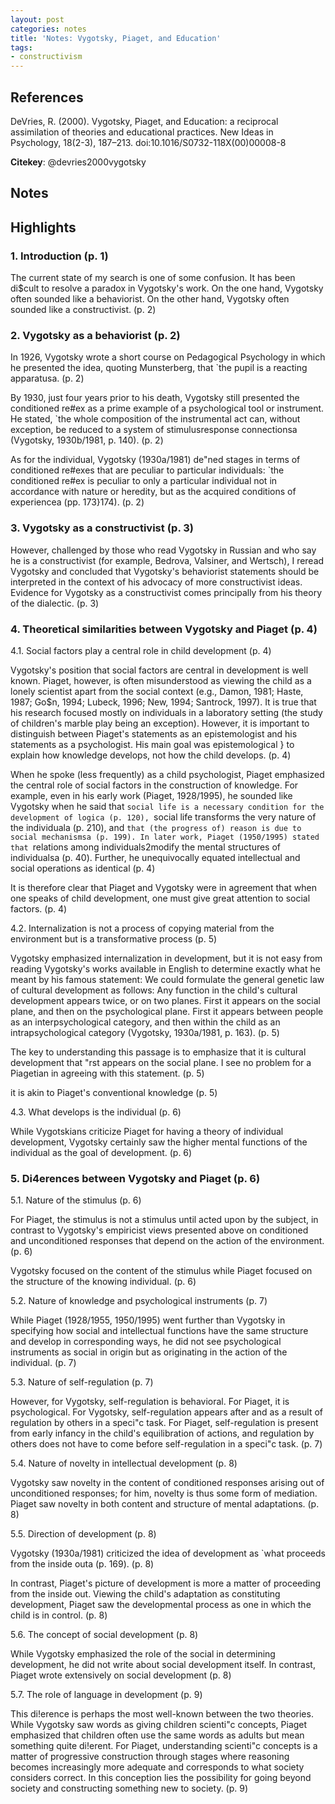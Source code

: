```yaml
---
layout: post
categories: notes
title: 'Notes: Vygotsky, Piaget, and Education'
tags:
- constructivism
---
```


## References

DeVries, R. (2000). Vygotsky, Piaget, and Education: a reciprocal assimilation of theories and educational practices. New Ideas in Psychology, 18(2-3), 187–213. doi:10.1016/S0732-118X(00)00008-8

**Citekey**: @devries2000vygotsky

## Notes

## Highlights


### 1. Introduction (p. 1)

The current state of my search is one of some confusion. It has been di$cult to resolve a paradox in Vygotsky's work. On the one hand, Vygotsky often sounded like a behaviorist. On the other hand, Vygotsky often sounded like a constructivist. (p. 2)

### 2. Vygotsky as a behaviorist (p. 2)

In 1926, Vygotsky wrote a short course on Pedagogical Psychology in which he presented the idea, quoting Munsterberg, that `the pupil is a reacting apparatusa. (p. 2)

By 1930, just four years prior to his death, Vygotsky still presented the conditioned re#ex as a prime example of a psychological tool or instrument. He stated, `the whole composition of the instrumental act can, without exception, be reduced to a system of stimulusresponse connectionsa (Vygotsky, 1930b/1981, p. 140). (p. 2)

As for the individual, Vygotsky (1930a/1981) de"ned stages in terms of conditioned re#exes that are peculiar to particular individuals: `the conditioned re#ex is peculiar to only a particular individual not in accordance with nature or heredity, but as the acquired conditions of experiencea (pp. 173}174). (p. 2)

### 3. Vygotsky as a constructivist (p. 3)

However, challenged by those who read Vygotsky in Russian and who say he is a constructivist (for example, Bedrova, Valsiner, and Wertsch), I reread Vygotsky and concluded that Vygotsky's behaviorist statements should be interpreted in the context of his advocacy of more constructivist ideas. Evidence for Vygotsky as a constructivist comes principally from his theory of the dialectic. (p. 3)

### 4. Theoretical similarities between Vygotsky and Piaget (p. 4)

4.1. Social factors play a central role in child development (p. 4)

Vygotsky's position that social factors are central in development is well known. Piaget, however, is often misunderstood as viewing the child as a lonely scientist apart from the social context (e.g., Damon, 1981; Haste, 1987; Go$n, 1994; Lubeck, 1996; New, 1994; Santrock, 1997). It is true that his research focused mostly on individuals in a laboratory setting (the study of children's marble play being an exception). However, it is important to distinguish between Piaget's statements as an epistemologist and his statements as a psychologist. His main goal was epistemological } to explain how knowledge develops, not how the child develops. (p. 4)

When he spoke (less frequently) as a child psychologist, Piaget emphasized the central role of social factors in the construction of knowledge. For example, even in his early work (Piaget, 1928/1995), he sounded like Vygotsky when he said that `social life is a necessary condition for the development of logica (p. 120), `social life transforms the very nature of the individuala (p. 210), and `that (the progress of) reason is due to social mechanismsa (p. 199). In later work, Piaget (1950/1995) stated that `relations among individuals2modify the mental structures of individualsa (p. 40). Further, he unequivocally equated intellectual and social operations as identical (p. 4)

It is therefore clear that Piaget and Vygotsky were in agreement that when one speaks of child development, one must give great attention to social factors. (p. 4)

4.2. Internalization is not a process of copying material from the environment but is a transformative process (p. 5)

Vygotsky emphasized internalization in development, but it is not easy from reading Vygotsky's works available in English to determine exactly what he meant by his famous statement: We could formulate the general genetic law of cultural development as follows: Any function in the child's cultural development appears twice, or on two planes. First it appears on the social plane, and then on the psychological plane. First it appears between people as an interpsychological category, and then within the child as an intrapsychological category (Vygotsky, 1930a/1981, p. 163). (p. 5)

The key to understanding this passage is to emphasize that it is cultural development that "rst appears on the social plane. I see no problem for a Piagetian in agreeing with this statement. (p. 5)

it is akin to Piaget's conventional knowledge (p. 5)

4.3. What develops is the individual (p. 6)

While Vygotskians criticize Piaget for having a theory of individual development, Vygotsky certainly saw the higher mental functions of the individual as the goal of development. (p. 6)

### 5. Di4erences between Vygotsky and Piaget (p. 6)

5.1. Nature of the stimulus (p. 6)

For Piaget, the stimulus is not a stimulus until acted upon by the subject, in contrast to Vygotsky's empiricist views presented above on conditioned and unconditioned responses that depend on the action of the environment. (p. 6)

Vygotsky focused on the content of the stimulus while Piaget focused on the structure of the knowing individual. (p. 6)

5.2. Nature of knowledge and psychological instruments (p. 7)

While Piaget (1928/1955, 1950/1995) went further than Vygotsky in specifying how social and intellectual functions have the same structure and develop in corresponding ways, he did not see psychological instruments as social in origin but as originating in the action of the individual. (p. 7)

5.3. Nature of self-regulation (p. 7)

However, for Vygotsky, self-regulation is behavioral. For Piaget, it is psychological. For Vygotsky, self-regulation appears after and as a result of regulation by others in a speci"c task. For Piaget, self-regulation is present from early infancy in the child's equilibration of actions, and regulation by others does not have to come before self-regulation in a speci"c task. (p. 7)

5.4. Nature of novelty in intellectual development (p. 8)

Vygotsky saw novelty in the content of conditioned responses arising out of unconditioned responses; for him, novelty is thus some form of mediation. Piaget saw novelty in both content and structure of mental adaptations. (p. 8)

5.5. Direction of development (p. 8)

Vygotsky (1930a/1981) criticized the idea of development as `what proceeds from the inside outa (p. 169). (p. 8)

In contrast, Piaget's picture of development is more a matter of proceeding from the inside out. Viewing the child's adaptation as constituting development, Piaget saw the developmental process as one in which the child is in control. (p. 8)

5.6. The concept of social development (p. 8)

While Vygotsky emphasized the role of the social in determining development, he did not write about social development itself. In contrast, Piaget wrote extensively on social development (p. 8)

5.7. The role of language in development (p. 9)

This di!erence is perhaps the most well-known between the two theories. While Vygotsky saw words as giving children scienti"c concepts, Piaget emphasized that children often use the same words as adults but mean something quite di!erent. For Piaget, understanding scienti"c concepts is a matter of progressive construction through stages where reasoning becomes increasingly more adequate and corresponds to what society considers correct. In this conception lies the possibility for going beyond society and constructing something new to society. (p. 9)
